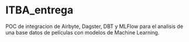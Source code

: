 # ITBA_entrega
POC de integracion de Airbyte, Dagster, DBT y MLFlow para el analisis de una base datos de películas con modelos de Machine Learning.

